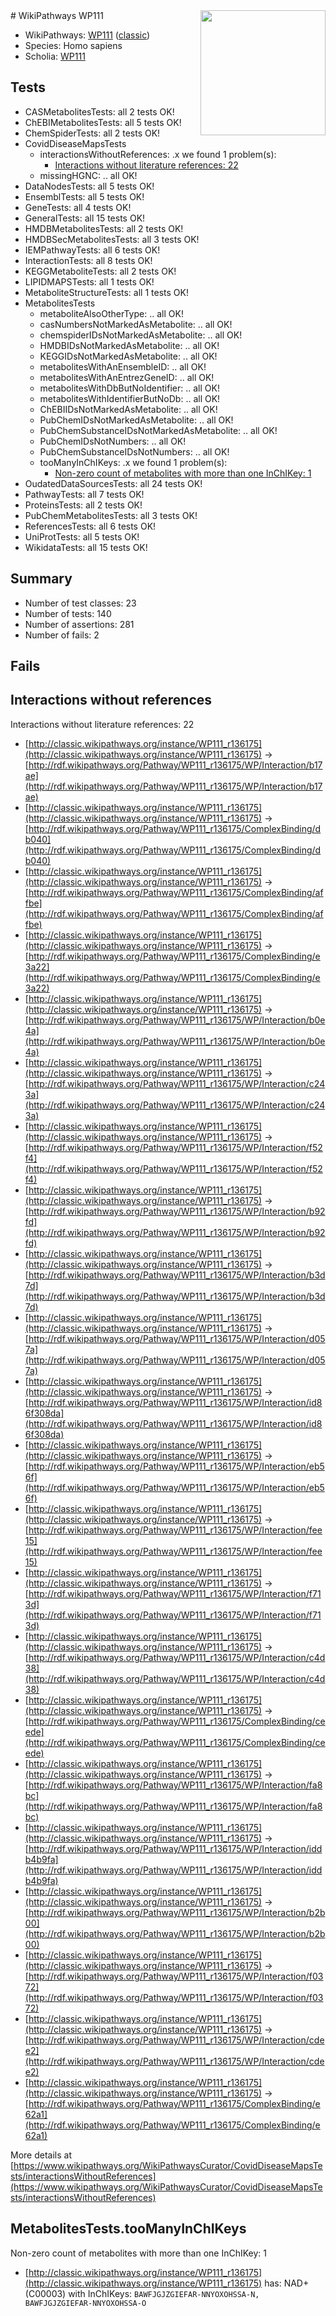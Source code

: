 <img style="float: right; width: 200px" src="https://cms-assets.nporadio.nl/npo3fm/NPO-Serious-Request-Logo-Groen-Ik-Steun-RGB.png" />
# WikiPathways WP111

* WikiPathways: [WP111](https://wikipathways.org/pathways/WP111) ([classic](https://classic.wikipathways.org/instance/WP111))
* Species: Homo sapiens
* Scholia: [WP111](https://scholia.toolforge.org/wikipathways/WP111)
## Tests
* CASMetabolitesTests: all 2 tests OK!
* ChEBIMetabolitesTests: all 5 tests OK!
* ChemSpiderTests: all 2 tests OK!
* CovidDiseaseMapsTests
    * interactionsWithoutReferences: .x we found 1 problem(s):
        * [Interactions without literature references: 22](#9701cd02)
    * missingHGNC: .. all OK!
* DataNodesTests: all 5 tests OK!
* EnsemblTests: all 5 tests OK!
* GeneTests: all 4 tests OK!
* GeneralTests: all 15 tests OK!
* HMDBMetabolitesTests: all 2 tests OK!
* HMDBSecMetabolitesTests: all 3 tests OK!
* IEMPathwayTests: all 6 tests OK!
* InteractionTests: all 8 tests OK!
* KEGGMetaboliteTests: all 2 tests OK!
* LIPIDMAPSTests: all 1 tests OK!
* MetaboliteStructureTests: all 1 tests OK!
* MetabolitesTests
    * metaboliteAlsoOtherType: .. all OK!
    * casNumbersNotMarkedAsMetabolite: .. all OK!
    * chemspiderIDsNotMarkedAsMetabolite: .. all OK!
    * HMDBIDsNotMarkedAsMetabolite: .. all OK!
    * KEGGIDsNotMarkedAsMetabolite: .. all OK!
    * metabolitesWithAnEnsembleID: .. all OK!
    * metabolitesWithAnEntrezGeneID: .. all OK!
    * metabolitesWithDbButNoIdentifier: .. all OK!
    * metabolitesWithIdentifierButNoDb: .. all OK!
    * ChEBIIDsNotMarkedAsMetabolite: .. all OK!
    * PubChemIDsNotMarkedAsMetabolite: .. all OK!
    * PubChemSubstanceIDsNotMarkedAsMetabolite: .. all OK!
    * PubChemIDsNotNumbers: .. all OK!
    * PubChemSubstanceIDsNotNumbers: .. all OK!
    * tooManyInChIKeys: .x we found 1 problem(s):
        * [Non-zero count of metabolites with more than one InChIKey: 1](#a4e4037e)
* OudatedDataSourcesTests: all 24 tests OK!
* PathwayTests: all 7 tests OK!
* ProteinsTests: all 2 tests OK!
* PubChemMetabolitesTests: all 3 tests OK!
* ReferencesTests: all 6 tests OK!
* UniProtTests: all 5 tests OK!
* WikidataTests: all 15 tests OK!


## Summary

* Number of test classes: 23
* Number of tests: 140
* Number of assertions: 281
* Number of fails: 2

## Fails

<a name="9701cd02" />

## Interactions without references

Interactions without literature references: 22

* [http://classic.wikipathways.org/instance/WP111_r136175](http://classic.wikipathways.org/instance/WP111_r136175) -> [http://rdf.wikipathways.org/Pathway/WP111_r136175/WP/Interaction/b17ae](http://rdf.wikipathways.org/Pathway/WP111_r136175/WP/Interaction/b17ae)
* [http://classic.wikipathways.org/instance/WP111_r136175](http://classic.wikipathways.org/instance/WP111_r136175) -> [http://rdf.wikipathways.org/Pathway/WP111_r136175/ComplexBinding/db040](http://rdf.wikipathways.org/Pathway/WP111_r136175/ComplexBinding/db040)
* [http://classic.wikipathways.org/instance/WP111_r136175](http://classic.wikipathways.org/instance/WP111_r136175) -> [http://rdf.wikipathways.org/Pathway/WP111_r136175/ComplexBinding/affbe](http://rdf.wikipathways.org/Pathway/WP111_r136175/ComplexBinding/affbe)
* [http://classic.wikipathways.org/instance/WP111_r136175](http://classic.wikipathways.org/instance/WP111_r136175) -> [http://rdf.wikipathways.org/Pathway/WP111_r136175/ComplexBinding/e3a22](http://rdf.wikipathways.org/Pathway/WP111_r136175/ComplexBinding/e3a22)
* [http://classic.wikipathways.org/instance/WP111_r136175](http://classic.wikipathways.org/instance/WP111_r136175) -> [http://rdf.wikipathways.org/Pathway/WP111_r136175/WP/Interaction/b0e4a](http://rdf.wikipathways.org/Pathway/WP111_r136175/WP/Interaction/b0e4a)
* [http://classic.wikipathways.org/instance/WP111_r136175](http://classic.wikipathways.org/instance/WP111_r136175) -> [http://rdf.wikipathways.org/Pathway/WP111_r136175/WP/Interaction/c243a](http://rdf.wikipathways.org/Pathway/WP111_r136175/WP/Interaction/c243a)
* [http://classic.wikipathways.org/instance/WP111_r136175](http://classic.wikipathways.org/instance/WP111_r136175) -> [http://rdf.wikipathways.org/Pathway/WP111_r136175/WP/Interaction/f52f4](http://rdf.wikipathways.org/Pathway/WP111_r136175/WP/Interaction/f52f4)
* [http://classic.wikipathways.org/instance/WP111_r136175](http://classic.wikipathways.org/instance/WP111_r136175) -> [http://rdf.wikipathways.org/Pathway/WP111_r136175/WP/Interaction/b92fd](http://rdf.wikipathways.org/Pathway/WP111_r136175/WP/Interaction/b92fd)
* [http://classic.wikipathways.org/instance/WP111_r136175](http://classic.wikipathways.org/instance/WP111_r136175) -> [http://rdf.wikipathways.org/Pathway/WP111_r136175/WP/Interaction/b3d7d](http://rdf.wikipathways.org/Pathway/WP111_r136175/WP/Interaction/b3d7d)
* [http://classic.wikipathways.org/instance/WP111_r136175](http://classic.wikipathways.org/instance/WP111_r136175) -> [http://rdf.wikipathways.org/Pathway/WP111_r136175/WP/Interaction/d057a](http://rdf.wikipathways.org/Pathway/WP111_r136175/WP/Interaction/d057a)
* [http://classic.wikipathways.org/instance/WP111_r136175](http://classic.wikipathways.org/instance/WP111_r136175) -> [http://rdf.wikipathways.org/Pathway/WP111_r136175/WP/Interaction/id86f308da](http://rdf.wikipathways.org/Pathway/WP111_r136175/WP/Interaction/id86f308da)
* [http://classic.wikipathways.org/instance/WP111_r136175](http://classic.wikipathways.org/instance/WP111_r136175) -> [http://rdf.wikipathways.org/Pathway/WP111_r136175/WP/Interaction/eb56f](http://rdf.wikipathways.org/Pathway/WP111_r136175/WP/Interaction/eb56f)
* [http://classic.wikipathways.org/instance/WP111_r136175](http://classic.wikipathways.org/instance/WP111_r136175) -> [http://rdf.wikipathways.org/Pathway/WP111_r136175/WP/Interaction/fee15](http://rdf.wikipathways.org/Pathway/WP111_r136175/WP/Interaction/fee15)
* [http://classic.wikipathways.org/instance/WP111_r136175](http://classic.wikipathways.org/instance/WP111_r136175) -> [http://rdf.wikipathways.org/Pathway/WP111_r136175/WP/Interaction/f713d](http://rdf.wikipathways.org/Pathway/WP111_r136175/WP/Interaction/f713d)
* [http://classic.wikipathways.org/instance/WP111_r136175](http://classic.wikipathways.org/instance/WP111_r136175) -> [http://rdf.wikipathways.org/Pathway/WP111_r136175/WP/Interaction/c4d38](http://rdf.wikipathways.org/Pathway/WP111_r136175/WP/Interaction/c4d38)
* [http://classic.wikipathways.org/instance/WP111_r136175](http://classic.wikipathways.org/instance/WP111_r136175) -> [http://rdf.wikipathways.org/Pathway/WP111_r136175/ComplexBinding/ceede](http://rdf.wikipathways.org/Pathway/WP111_r136175/ComplexBinding/ceede)
* [http://classic.wikipathways.org/instance/WP111_r136175](http://classic.wikipathways.org/instance/WP111_r136175) -> [http://rdf.wikipathways.org/Pathway/WP111_r136175/WP/Interaction/fa8bc](http://rdf.wikipathways.org/Pathway/WP111_r136175/WP/Interaction/fa8bc)
* [http://classic.wikipathways.org/instance/WP111_r136175](http://classic.wikipathways.org/instance/WP111_r136175) -> [http://rdf.wikipathways.org/Pathway/WP111_r136175/WP/Interaction/iddb4b9fa](http://rdf.wikipathways.org/Pathway/WP111_r136175/WP/Interaction/iddb4b9fa)
* [http://classic.wikipathways.org/instance/WP111_r136175](http://classic.wikipathways.org/instance/WP111_r136175) -> [http://rdf.wikipathways.org/Pathway/WP111_r136175/WP/Interaction/b2b00](http://rdf.wikipathways.org/Pathway/WP111_r136175/WP/Interaction/b2b00)
* [http://classic.wikipathways.org/instance/WP111_r136175](http://classic.wikipathways.org/instance/WP111_r136175) -> [http://rdf.wikipathways.org/Pathway/WP111_r136175/WP/Interaction/f0372](http://rdf.wikipathways.org/Pathway/WP111_r136175/WP/Interaction/f0372)
* [http://classic.wikipathways.org/instance/WP111_r136175](http://classic.wikipathways.org/instance/WP111_r136175) -> [http://rdf.wikipathways.org/Pathway/WP111_r136175/WP/Interaction/cdee2](http://rdf.wikipathways.org/Pathway/WP111_r136175/WP/Interaction/cdee2)
* [http://classic.wikipathways.org/instance/WP111_r136175](http://classic.wikipathways.org/instance/WP111_r136175) -> [http://rdf.wikipathways.org/Pathway/WP111_r136175/ComplexBinding/e62a1](http://rdf.wikipathways.org/Pathway/WP111_r136175/ComplexBinding/e62a1)


More details at [https://www.wikipathways.org/WikiPathwaysCurator/CovidDiseaseMapsTests/interactionsWithoutReferences](https://www.wikipathways.org/WikiPathwaysCurator/CovidDiseaseMapsTests/interactionsWithoutReferences)

<a name="a4e4037e" />

## MetabolitesTests.tooManyInChIKeys

Non-zero count of metabolites with more than one InChIKey: 1

* [http://classic.wikipathways.org/instance/WP111_r136175](http://classic.wikipathways.org/instance/WP111_r136175) has: NAD+ (C00003) with InChIKeys: `BAWFJGJZGIEFAR-NNYOXOHSSA-N, BAWFJGJZGIEFAR-NNYOXOHSSA-O`


